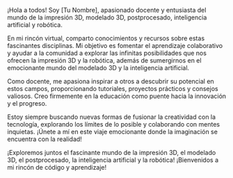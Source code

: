 ¡Hola a todos! Soy [Tu Nombre], apasionado docente y entusiasta del mundo de la impresión 3D, modelado 3D, postprocesado, inteligencia artificial y robótica.

En mi rincón virtual, comparto conocimientos y recursos sobre estas fascinantes disciplinas. Mi objetivo es fomentar el aprendizaje colaborativo y ayudar a la comunidad a explorar las infinitas posibilidades 
que nos ofrecen la impresión 3D y la robótica, además de sumergirnos en el emocionante mundo del modelado 3D y la inteligencia artificial.

Como docente, me apasiona inspirar a otros a descubrir su potencial en estos campos, proporcionando tutoriales, proyectos prácticos y consejos valiosos. Creo firmemente en la educación como puente hacia la innovación y el progreso.

Estoy siempre buscando nuevas formas de fusionar la creatividad con la tecnología, explorando los límites de lo posible y colaborando con mentes inquietas. ¡Únete a mí en este viaje emocionante donde la imaginación se encuentra con la realidad!

¡Exploremos juntos el fascinante mundo de la impresión 3D, el modelado 3D, el postprocesado, la inteligencia artificial y la robótica! ¡Bienvenidos a mi rincón de código y aprendizaje!

